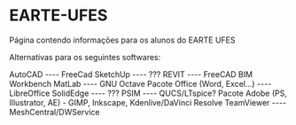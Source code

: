 # EARTE-UFES
Página contendo informações para os alunos do EARTE UFES

Alternativas para os seguintes softwares: 

AutoCAD  ---- FreeCad
SketchUp ---- ???
REVIT ---- FreeCAD BIM Workbench
MatLab ---- GNU Octave
Pacote Office (Word, Excel...) ---- LibreOffice
SolidEdge ---- ???
PSIM ---- QUCS/LTspice?
Pacote Adobe (PS, Illustrator, AE) - GIMP, Inkscape, Kdenlive/DaVinci Resolve
TeamViewer ---- MeshCentral/DWService
